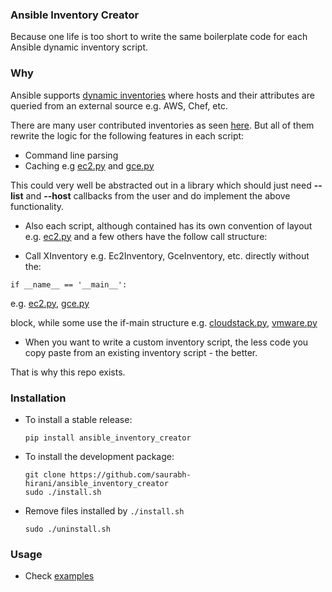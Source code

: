 ### Ansible Inventory Creator

Because one life is too short to write the same boilerplate code for each Ansible dynamic inventory script.

### Why

Ansible supports [dynamic inventories](http://docs.ansible.com/ansible/intro_dynamic_inventory.html) where hosts and their attributes are queried from an external source e.g. AWS, Chef, etc.

There are many user contributed inventories as seen [here](https://github.com/ansible/ansible/tree/devel/contrib/inventory). But all of them rewrite the logic for the following features in each script:

  - Command line parsing
  - Caching e.g [ec2.py](https://github.com/ansible/ansible/blob/devel/contrib/inventory/ec2.py) and [gce.py](https://github.com/ansible/ansible/blob/devel/contrib/inventory/gce.py)

This could very well be abstracted out in a library which should just need **--list** and **--host** callbacks from the user and do implement the above functionality.

  - Also each script, although contained has its own convention of layout e.g. [ec2.py](https://github.com/ansible/ansible/blob/devel/contrib/inventory/ec2.py) and a few others have the follow call structure:

  - Call XInventory e.g. Ec2Inventory, GceInventory, etc. directly without the:

  ```
  if __name__ == '__main__':
  ```

  e.g. [ec2.py](https://github.com/ansible/ansible/blob/devel/contrib/inventory/ec2.py), [gce.py](https://github.com/ansible/ansible/blob/devel/contrib/inventory/gce.py)

  block, while some use the if-main structure e.g. [cloudstack.py](https://github.com/ansible/ansible/blob/devel/contrib/inventory/cloudstack.py), [vmware.py](https://github.com/ansible/ansible/blob/devel/contrib/inventory/vmware.py)

  - When you want to write a custom inventory script, the less code you copy paste from an existing inventory script - the better.

That is why this repo exists.

### Installation

* To install a stable release:

  ```pip install ansible_inventory_creator```

* To install the development package:

  ```
  git clone https://github.com/saurabh-hirani/ansible_inventory_creator
  sudo ./install.sh
  ```
* Remove files installed by ```./install.sh```

  ```
  sudo ./uninstall.sh
  ```

### Usage

* Check [examples](https://github.com/saurabh-hirani/ansible_inventory_creator/tree/master/examples)
